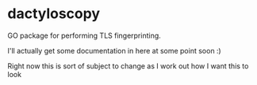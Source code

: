 # dactyloscopy

GO package for performing TLS fingerprinting.

I'll actually get some documentation in here at some point soon :)

Right now this is sort of subject to change as I work out how I want this to look